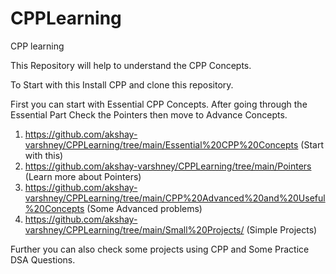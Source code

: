 # CPPLearning
CPP learning

This Repository will help to understand the CPP Concepts.

To Start with this Install CPP and clone this repository.

First you can start with Essential CPP Concepts. After going through the Essential Part Check the Pointers then move to Advance Concepts.

1. https://github.com/akshay-varshney/CPPLearning/tree/main/Essential%20CPP%20Concepts (Start with this)
2. https://github.com/akshay-varshney/CPPLearning/tree/main/Pointers (Learn more about Pointers)
3. https://github.com/akshay-varshney/CPPLearning/tree/main/CPP%20Advanced%20and%20Useful%20Concepts (Some Advanced problems)
4. https://github.com/akshay-varshney/CPPLearning/tree/main/Small%20Projects/ (Simple Projects)

Further you can also check some projects using CPP and Some Practice DSA Questions.
